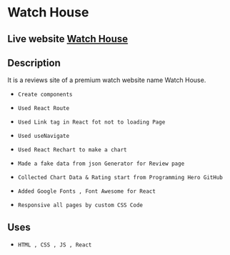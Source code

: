 # Watch House

## Live website [Watch House](https://nahid-watch-house.netlify.app/)

## Description
It is a reviews site of a premium watch website name Watch House.

* `Create components `
* `Used React Route  `
* `Used Link tag in React fot not to loading Page  `
* `Used useNavigate  `
* `Used React Rechart to make a chart  `
* `Made a fake data from json Generator for Review page`
* `Collected Chart Data & Rating start from Programming Hero GitHub`

* `Added Google Fonts , Font Awesome for React   `
* `Responsive all pages by custom CSS Code  `


## Uses

* `HTML , CSS , JS , React `
